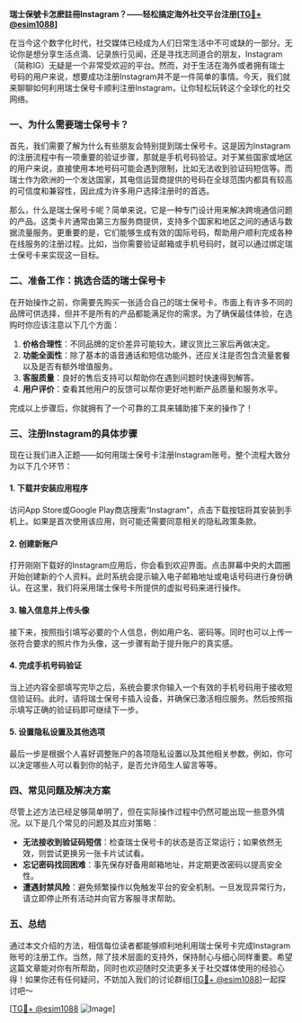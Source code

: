 **瑞士保號卡怎麽註冊Instagram？——轻松搞定海外社交平台注册[[TG💪+ @esim1088](https://t.me/s/esim1088)]**

在当今这个数字化时代，社交媒体已经成为人们日常生活中不可或缺的一部分。无论你是想分享生活点滴、记录旅行见闻，还是寻找志同道合的朋友，Instagram（简称IG）无疑是一个非常受欢迎的平台。然而，对于生活在海外或者拥有瑞士号码的用户来说，想要成功注册Instagram并不是一件简单的事情。今天，我们就来聊聊如何利用瑞士保号卡顺利注册Instagram，让你轻松玩转这个全球化的社交网络。

### 一、为什么需要瑞士保号卡？

首先，我们需要了解为什么有些朋友会特别提到瑞士保号卡。这是因为Instagram的注册流程中有一项重要的验证步骤，那就是手机号码验证。对于某些国家或地区的用户来说，直接使用本地号码可能会遇到限制，比如无法收到验证码短信等。而瑞士作为欧洲的一个发达国家，其电信运营商提供的号码在全球范围内都具有较高的可信度和兼容性，因此成为许多用户选择注册时的首选。

那么，什么是瑞士保号卡呢？简单来说，它是一种专门设计用来解决跨境通信问题的产品。这类卡片通常由第三方服务商提供，支持多个国家和地区之间的通话与数据流量服务。更重要的是，它们能够生成有效的国际号码，帮助用户顺利完成各种在线服务的注册过程。比如，当你需要验证邮箱或手机号码时，就可以通过绑定瑞士保号卡来实现这一目标。

### 二、准备工作：挑选合适的瑞士保号卡

在开始操作之前，你需要先购买一张适合自己的瑞士保号卡。市面上有许多不同的品牌可供选择，但并不是所有的产品都能满足你的需求。为了确保最佳体验，在选购时你应该注意以下几个方面：

1. **价格合理性**：不同品牌的定价差异可能较大，建议货比三家后再做决定。
2. **功能全面性**：除了基本的语音通话和短信功能外，还应关注是否包含流量套餐以及是否有额外增值服务。
3. **客服质量**：良好的售后支持可以帮助你在遇到问题时快速得到解答。
4. **用户评价**：查看其他用户的反馈可以帮你更好地判断产品质量和服务水平。

完成以上步骤后，你就拥有了一个可靠的工具来辅助接下来的操作了！

### 三、注册Instagram的具体步骤

现在让我们进入正题——如何用瑞士保号卡注册Instagram账号。整个流程大致分为以下几个环节：

#### 1. 下载并安装应用程序
访问App Store或Google Play商店搜索“Instagram”，点击下载按钮将其安装到手机上。如果是首次使用该应用，则可能还需要同意相关的隐私政策条款。

#### 2. 创建新账户
打开刚刚下载好的Instagram应用后，你会看到欢迎界面。点击屏幕中央的大圆圈开始创建新的个人资料。此时系统会提示输入电子邮箱地址或电话号码进行身份确认。在这里，我们将采用瑞士保号卡所提供的虚拟号码来进行操作。

#### 3. 输入信息并上传头像
接下来，按照指引填写必要的个人信息，例如用户名、密码等。同时也可以上传一张符合要求的照片作为头像，这一步骤有助于提升账户的真实感。

#### 4. 完成手机号码验证
当上述内容全部填写完毕之后，系统会要求你输入一个有效的手机号码用于接收短信验证码。此时，请将瑞士保号卡插入设备，并确保已激活相应服务。然后按照指示填写正确的验证码即可继续下一步。

#### 5. 设置隐私设置及其他选项
最后一步是根据个人喜好调整账户的各项隐私设置以及其他相关参数。例如，你可以决定哪些人可以看到你的帖子，是否允许陌生人留言等等。

### 四、常见问题及解决方案

尽管上述方法已经足够简单明了，但在实际操作过程中仍然可能出现一些意外情况。以下是几个常见的问题及其应对策略：

- **无法接收到验证码短信**：检查瑞士保号卡的状态是否正常运行；如果依然无效，则尝试更换另一张卡片试试看。
- **忘记密码找回困难**：事先保存好备用邮箱地址，并定期更改密码以提高安全性。
- **遭遇封禁风险**：避免频繁操作以免触发平台的安全机制。一旦发现异常行为，请立即停止所有活动并向官方客服寻求帮助。

### 五、总结

通过本文介绍的方法，相信每位读者都能够顺利地利用瑞士保号卡完成Instagram账号的注册工作。当然，除了技术层面的支持外，保持耐心与细心同样重要。希望这篇文章能对你有所帮助，同时也欢迎随时交流更多关于社交媒体使用的经验心得！如果你还有任何疑问，不妨加入我们的讨论群组[[TG💪+ @esim1088](https://t.me/s/esim1088)]一起探讨吧～

[[TG💪+ @esim1088](https://t.me/s/esim1088) ![Image](https://i.postimg.cc/4NQfJmqS/Snipaste-2025-05-13-00-14-12.png)]